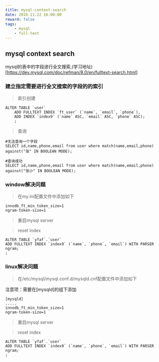 ```yaml
---
title: mysql-context-search
date: 2018.11.22 16:00:00
reward: false
tags: 
    - mysql
    - full-text
---
```


## mysql context search
   mysql的表中的字段进行全文搜索,(学习地址)[https://dev.mysql.com/doc/refman/8.0/en/fulltext-search.html]
   
   
### 建立指定需要进行全文搜索的字段的的索引

>索引创建
```mysql
ALTER TABLE `user` 
    ADD FULLTEXT INDEX `ft_user` (`name`, `email`, `phone`),
    ADD INDEX `index9` (`name` ASC, `email` ASC, `phone` ASC);
    ;
```

>查询
```mysql
#无法查询一个字段
SELECT id,name,phone,email from user where match(name,email,phone) against("张" IN BOOLEAN MODE);

#查询成功
SELECT id,name,phone,email from user where match(name,email,phone) against("张小" IN BOOLEAN MODE);

```
    
### window解决问题

>在my.ini配置文件中添加如下

```
innodb_ft_min_token_size=1
ngram-token-size=1
```

>重启mysql server

>reset index

```mysql
ALTER TABLE `yfaf`.`user` 
ADD FULLTEXT INDEX `index9` (`name`, `phone`, `email`) WITH PARSER ngram;
;

```

### linux解决问题

>在/etc/mysql/mysql.conf.d/mysqld.cnf配置文件中添加如下

注意项：需要在[mysqld]的组下添加
```
[mysqld]
.....
innodb_ft_min_token_size=1
ngram-token-size=1
```

>重启mysql server

>reset index

```mysql
ALTER TABLE `yfaf`.`user` 
ADD FULLTEXT INDEX `index9` (`name`, `phone`, `email`) WITH PARSER ngram;
;
